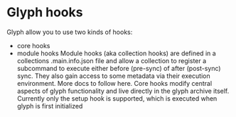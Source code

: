 # Glyph hooks
Glyph allow you to use two kinds of hooks:
- core hooks
- module hooks
Module hooks (aka collection hooks) are defined in a collections .main.info.json file and allow a collection to register a subcommand to execute either before (pre-sync) of after (post-sync) sync. They also gain access to some metadata via their execution environment. More docs to follow here.
Core hooks modify central aspects of glyph functionality and live directly in the glyph archive itself. Currently only the setup hook is supported, which is executed when glyph is first initialized
